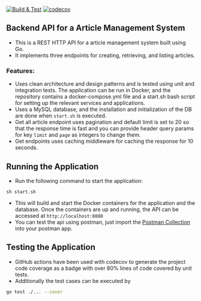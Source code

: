 [![Build & Test](https://github.com/vatsal-chaturvedi/article-management-sys/actions/workflows/build_test.yml/badge.svg)](https://github.com/vatsal-chaturvedi/article-management-sys/actions/workflows/build_test.yml) [![codecov](https://codecov.io/gh/vatsal-chaturvedi/article-management-sys/branch/main/graph/badge.svg?token=S4Q2G7L25O)](https://codecov.io/gh/vatsal-chaturvedi/article-management-sys)
## Backend API for a Article Management System
* This is a REST HTTP API for a article management system built using Go. 
* It implements three endpoints for creating, retrieving, and listing articles. 
### Features: 
* Uses clean architecture and design patterns and is tested using unit and integration tests. The application can be run in Docker, and the repository contains a docker-compose.yml file and a start.sh bash script for setting up the relevant services and applications. 
* Uses a MySQL database, and the installation and initialization of the DB are done when `start.sh` is executed.
* Get all article endpoint uses pagination and default limit is set to 20 so that the response time is fast and you can provide header query params for key `limit` and `page` as integers to change them.
* Get endpoints uses caching middleware for caching the response for 10 seconds.
## Running the Application
* Run the following command to start the application:
```
sh start.sh
```
* This will build and start the Docker containers for the application and the database.
Once the containers are up and running, the API can be accessed at `http://localhost:8080`
* You can test the api using postman, just import the [Postman Collection](./article-management-system.postman_collection.json) into your postman app.

## Testing the Application
* GitHub actions have been used with codecov to generate the project code coverage as a badge with over 80% lines of code covered by unit tests.
* Additionally the test cases can be executed by
```bash
go test ./... --cover
```